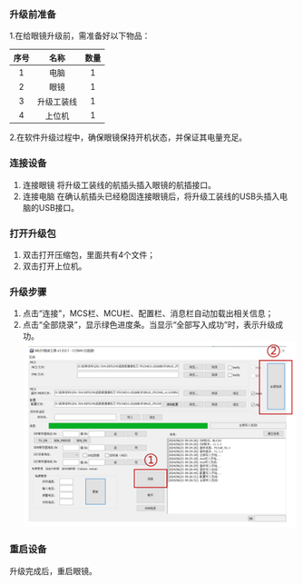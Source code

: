 ### 升级前准备
1.在给眼镜升级前，需准备好以下物品：

   
|序号|名称|数量|
|:--:|:-:|:-:|
|1|电脑|1|
|2|眼镜|1|
|3|升级工装线|1|
|4|上位机|1|


2.在软件升级过程中，确保眼镜保持开机状态，并保证其电量充足。 


###  连接设备
1. 连接眼镜
将升级工装线的航插头插入眼镜的航插接口。
2. 连接电脑
在确认航插头已经稳固连接眼镜后，将升级工装线的USB头插入电脑的USB接口。


###  打开升级包
1. 双击打开压缩包，里面共有4个文件；
2. 双击打开上位机。


###   升级步骤
1. 点击“连接”，MCS栏、MCU栏、配置栏、消息栏自动加载出相关信息；
2. 点击“全部烧录”，显示绿色进度条。当显示“全部写入成功”时，表示升级成功。
   ![](../pics/软件升级/p2_3.png)


###   重启设备
升级完成后，重启眼镜。